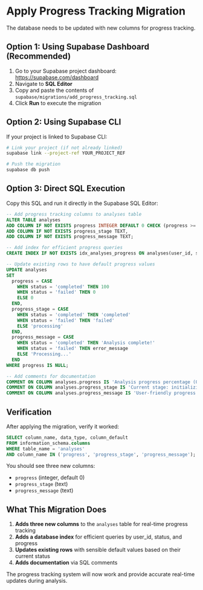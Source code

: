 # Apply Progress Tracking Migration

The database needs to be updated with new columns for progress tracking.

## Option 1: Using Supabase Dashboard (Recommended)

1. Go to your Supabase project dashboard: https://supabase.com/dashboard
2. Navigate to **SQL Editor**
3. Copy and paste the contents of `supabase/migrations/add_progress_tracking.sql`
4. Click **Run** to execute the migration

## Option 2: Using Supabase CLI

If your project is linked to Supabase CLI:

```bash
# Link your project (if not already linked)
supabase link --project-ref YOUR_PROJECT_REF

# Push the migration
supabase db push
```

## Option 3: Direct SQL Execution

Copy this SQL and run it directly in the Supabase SQL Editor:

```sql
-- Add progress tracking columns to analyses table
ALTER TABLE analyses
ADD COLUMN IF NOT EXISTS progress INTEGER DEFAULT 0 CHECK (progress >= 0 AND progress <= 100),
ADD COLUMN IF NOT EXISTS progress_stage TEXT,
ADD COLUMN IF NOT EXISTS progress_message TEXT;

-- Add index for efficient progress queries
CREATE INDEX IF NOT EXISTS idx_analyses_progress ON analyses(user_id, status, progress);

-- Update existing rows to have default progress values
UPDATE analyses
SET
  progress = CASE
    WHEN status = 'completed' THEN 100
    WHEN status = 'failed' THEN 0
    ELSE 0
  END,
  progress_stage = CASE
    WHEN status = 'completed' THEN 'completed'
    WHEN status = 'failed' THEN 'failed'
    ELSE 'processing'
  END,
  progress_message = CASE
    WHEN status = 'completed' THEN 'Analysis complete!'
    WHEN status = 'failed' THEN error_message
    ELSE 'Processing...'
  END
WHERE progress IS NULL;

-- Add comments for documentation
COMMENT ON COLUMN analyses.progress IS 'Analysis progress percentage (0-100)';
COMMENT ON COLUMN analyses.progress_stage IS 'Current stage: initializing, scraping, processing-html, capturing-screenshot, running-ai-analysis, saving-results, completed, failed';
COMMENT ON COLUMN analyses.progress_message IS 'User-friendly progress message';
```

## Verification

After applying the migration, verify it worked:

```sql
SELECT column_name, data_type, column_default
FROM information_schema.columns
WHERE table_name = 'analyses'
AND column_name IN ('progress', 'progress_stage', 'progress_message');
```

You should see three new columns:
- `progress` (integer, default 0)
- `progress_stage` (text)
- `progress_message` (text)

## What This Migration Does

1. **Adds three new columns** to the `analyses` table for real-time progress tracking
2. **Adds a database index** for efficient queries by user_id, status, and progress
3. **Updates existing rows** with sensible default values based on their current status
4. **Adds documentation** via SQL comments

The progress tracking system will now work and provide accurate real-time updates during analysis.
